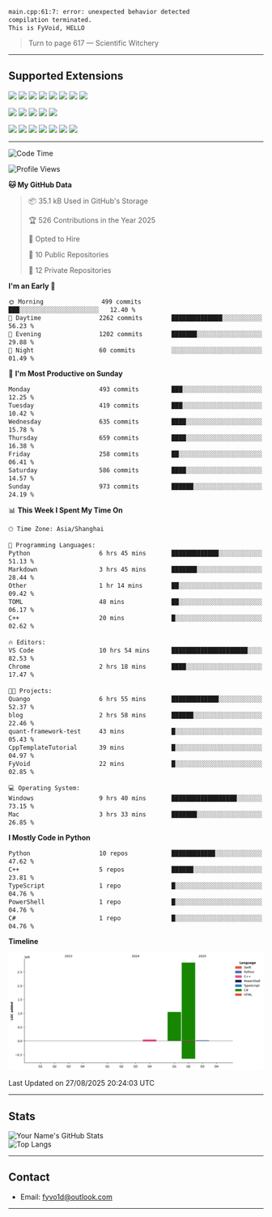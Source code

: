 ```
main.cpp:61:7: error: unexpected behavior detected
compilation terminated.
This is FyVoid, HELLO
```

> Turn to page 617 — Scientific Witchery

---

## Supported Extensions

<p>
<p align="left">
  <img src="https://cdn.jsdelivr.net/gh/devicons/devicon/icons/cplusplus/cplusplus-original.svg" height="40" />
  <img src="https://cdn.jsdelivr.net/gh/devicons/devicon/icons/csharp/csharp-original.svg" height="40" />
  <img src="https://cdn.jsdelivr.net/gh/devicons/devicon/icons/python/python-original.svg" height="40" />
  <img src="https://cdn.jsdelivr.net/gh/devicons/devicon/icons/swift/swift-original.svg" height="40" />
  <img src="https://cdn.jsdelivr.net/gh/devicons/devicon@latest/icons/typescript/typescript-original.svg" height="40" />
  <img src="https://cdn.jsdelivr.net/gh/devicons/devicon@latest/icons/java/java-original.svg" height="40" />
  <img src="https://cdn.jsdelivr.net/gh/devicons/devicon@latest/icons/javascript/javascript-original.svg" height="40" />
  <img src="https://cdn.jsdelivr.net/gh/devicons/devicon@latest/icons/wasm/wasm-original.svg" height="40" />
          
</p>
<p align="left">
  <img src="https://cdn.jsdelivr.net/gh/devicons/devicon/icons/git/git-original.svg" height="40" />
  <img src="https://cdn.jsdelivr.net/gh/devicons/devicon/icons/docker/docker-original.svg" height="40" />
  <img src="https://cdn.jsdelivr.net/gh/devicons/devicon/icons/vscode/vscode-original.svg" height="40" />
  <img src="https://cdn.jsdelivr.net/gh/devicons/devicon/icons/cmake/cmake-original.svg" height="40" />
  <img src="https://cdn.jsdelivr.net/gh/devicons/devicon@latest/icons/debian/debian-original.svg" height="40" />
</p>
<p align="left">
  <img src="https://www.vulkan.org/user/themes/vulkan/images/logo/vulkan-logo.svg" height="40" />
  <img src="https://cdn.jsdelivr.net/gh/devicons/devicon/icons/opengl/opengl-original.svg" height="40" />
  <img src="https://cdn.jsdelivr.net/gh/devicons/devicon@latest/icons/webgpu/webgpu-original-wordmark.svg" height="40" />    
  <img src="https://cdn.jsdelivr.net/gh/devicons/devicon/icons/pytorch/pytorch-original.svg" height="40" />
  <img src="https://cdn.jsdelivr.net/gh/devicons/devicon/icons/unity/unity-original.svg" height="40" />
  <img src="https://cdn.jsdelivr.net/gh/devicons/devicon/icons/unrealengine/unrealengine-original.svg" height="40" />
  <img src="https://cdn.jsdelivr.net/gh/devicons/devicon@latest/icons/postgresql/postgresql-original.svg" height="40" />
</p>
</p>


---

<!--START_SECTION:waka-->
![Code Time](http://img.shields.io/badge/Code%20Time-357%20hrs%209%20mins-blue)

![Profile Views](http://img.shields.io/badge/Profile%20Views-12-blue)

**🐱 My GitHub Data** 

> 📦 35.1 kB Used in GitHub's Storage 
 > 
> 🏆 526 Contributions in the Year 2025
 > 
> 💼 Opted to Hire
 > 
> 📜 10 Public Repositories 
 > 
> 🔑 12 Private Repositories 
 > 
**I'm an Early 🐤** 

```text
🌞 Morning                499 commits         ███░░░░░░░░░░░░░░░░░░░░░░   12.40 % 
🌆 Daytime                2262 commits        ██████████████░░░░░░░░░░░   56.23 % 
🌃 Evening                1202 commits        ███████░░░░░░░░░░░░░░░░░░   29.88 % 
🌙 Night                  60 commits          ░░░░░░░░░░░░░░░░░░░░░░░░░   01.49 % 
```
📅 **I'm Most Productive on Sunday** 

```text
Monday                   493 commits         ███░░░░░░░░░░░░░░░░░░░░░░   12.25 % 
Tuesday                  419 commits         ███░░░░░░░░░░░░░░░░░░░░░░   10.42 % 
Wednesday                635 commits         ████░░░░░░░░░░░░░░░░░░░░░   15.78 % 
Thursday                 659 commits         ████░░░░░░░░░░░░░░░░░░░░░   16.38 % 
Friday                   258 commits         ██░░░░░░░░░░░░░░░░░░░░░░░   06.41 % 
Saturday                 586 commits         ████░░░░░░░░░░░░░░░░░░░░░   14.57 % 
Sunday                   973 commits         ██████░░░░░░░░░░░░░░░░░░░   24.19 % 
```


📊 **This Week I Spent My Time On** 

```text
🕑︎ Time Zone: Asia/Shanghai

💬 Programming Languages: 
Python                   6 hrs 45 mins       █████████████░░░░░░░░░░░░   51.13 % 
Markdown                 3 hrs 45 mins       ███████░░░░░░░░░░░░░░░░░░   28.44 % 
Other                    1 hr 14 mins        ██░░░░░░░░░░░░░░░░░░░░░░░   09.42 % 
TOML                     48 mins             ██░░░░░░░░░░░░░░░░░░░░░░░   06.17 % 
C++                      20 mins             █░░░░░░░░░░░░░░░░░░░░░░░░   02.62 % 

🔥 Editors: 
VS Code                  10 hrs 54 mins      █████████████████████░░░░   82.53 % 
Chrome                   2 hrs 18 mins       ████░░░░░░░░░░░░░░░░░░░░░   17.47 % 

🐱‍💻 Projects: 
Quango                   6 hrs 55 mins       █████████████░░░░░░░░░░░░   52.37 % 
blog                     2 hrs 58 mins       ██████░░░░░░░░░░░░░░░░░░░   22.46 % 
quant-framework-test     43 mins             █░░░░░░░░░░░░░░░░░░░░░░░░   05.43 % 
CppTemplateTutorial      39 mins             █░░░░░░░░░░░░░░░░░░░░░░░░   04.97 % 
FyVoid                   22 mins             █░░░░░░░░░░░░░░░░░░░░░░░░   02.85 % 

💻 Operating System: 
Windows                  9 hrs 40 mins       ██████████████████░░░░░░░   73.15 % 
Mac                      3 hrs 33 mins       ███████░░░░░░░░░░░░░░░░░░   26.85 % 
```

**I Mostly Code in Python** 

```text
Python                   10 repos            ████████████░░░░░░░░░░░░░   47.62 % 
C++                      5 repos             ██████░░░░░░░░░░░░░░░░░░░   23.81 % 
TypeScript               1 repo              █░░░░░░░░░░░░░░░░░░░░░░░░   04.76 % 
PowerShell               1 repo              █░░░░░░░░░░░░░░░░░░░░░░░░   04.76 % 
C#                       1 repo              █░░░░░░░░░░░░░░░░░░░░░░░░   04.76 % 
```



**Timeline**

![Lines of Code chart](https://raw.githubusercontent.com/FyVoid/FyVoid/main/assets/bar_graph.png)


 Last Updated on 27/08/2025 20:24:03 UTC
<!--END_SECTION:waka-->

---

## Stats

![Your Name's GitHub Stats](https://github-readme-stats.vercel.app/api?username=fyvoid&show_icons=true&theme=tokyonight)  
![Top Langs](https://github-readme-stats.vercel.app/api/top-langs/?username=fyvoid&layout=compact&theme=tokyonight)

---

## Contact

- Email: [fyvo1d@outlook.com](fyvo1d@outlook.com)  

---


